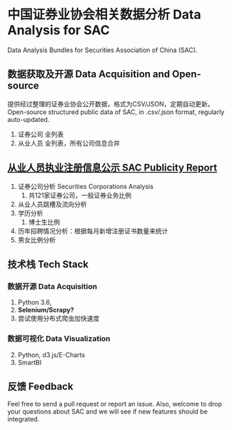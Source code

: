 # 中国证券业协会相关数据分析 Data Analysis for SAC
Data Analysis Bundles for Securities Association of China (SAC).

## 数据获取及开源 Data Acquisition and Open-source
提供经过整理的证券业协会公开数据，格式为CSV/JSON，定期自动更新。
Open-source structured public data of SAC, in .csv/.json format, regularly auto-updated.
1. 证券公司
全列表
2. 从业人员
全列表，所有公司信息合并


## [从业人员执业注册信息公示 SAC Publicity Report](http://person.sac.net.cn/pages/registration/sac-publicity-report.html)
1. 证券公司分析 Securities Corporations Analysis
    1. 共121家证券公司，一般证券业务比例
1. 从业人员跳槽及流向分析
2. 学历分析
    1. 博士生比例
3. 历年招聘情况分析：根据每月新增注册证书数量来统计
4. 男女比例分析

## 技术栈 Tech Stack
### 数据开源 Data Acquisition
1. Python 3.6, 
2. **Selenium/Scrapy?**
3. 尝试使用分布式爬虫加快速度

### 数据可视化 Data Visualization
2. Python, d3.js/E-Charts
1. SmartBI

## 反馈 Feedback
Feel free to send a pull request or report an issue. Also, welcome to drop your questions about SAC and we will see if new features should be integrated.  
